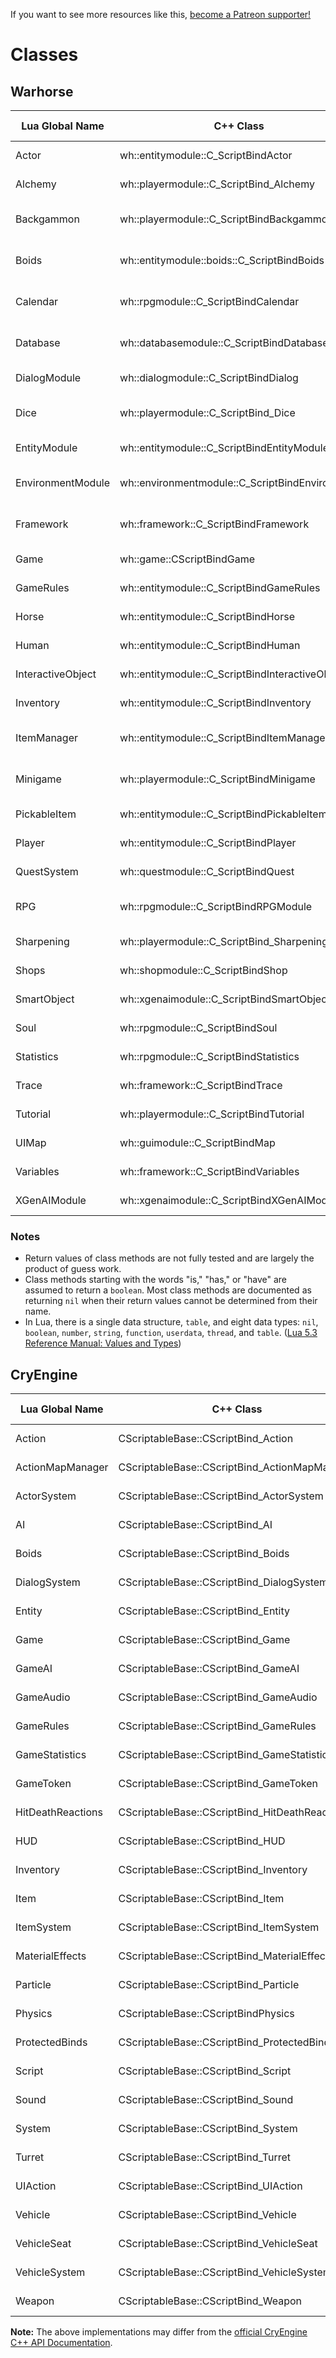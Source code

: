 <!-- TITLE: Classes -->

If you want to see more resources like this, [become a Patreon supporter!](https://www.patreon.com/fireundubh) 
# Classes
## Warhorse

Lua Global Name | C++ Class | Function Reference
--- | --- | ---
Actor | wh::entitymodule::C_ScriptBindActor | [Function Reference](classes/actor)
Alchemy | wh::playermodule::C_ScriptBind_Alchemy | [Function Reference](classes/alchemy)
Backgammon | wh::playermodule::C_ScriptBindBackgammon | [Function Reference](classes/backgammon) (completed)
Boids | wh::entitymodule::boids::C_ScriptBindBoids | [Function Reference](classes/boids) (completed)
Calendar | wh::rpgmodule::C_ScriptBindCalendar | [Function Reference](classes/calendar) (completed)
Database | wh::databasemodule::C_ScriptBindDatabase | [Function Reference](classes/database) (completed)
DialogModule | wh::dialogmodule::C_ScriptBindDialog | [Function Reference](classes/dialog)
Dice | wh::playermodule::C_ScriptBind_Dice | [Function Reference](classes/dice) (completed)
EntityModule | wh::entitymodule::C_ScriptBindEntityModule | [Function Reference](classes/entitymodule)
EnvironmentModule | wh::environmentmodule::C_ScriptBindEnvironment | [Function Reference](classes/environmentmodule) (completed)
Framework | wh::framework::C_ScriptBindFramework | [Function Reference](classes/framework) (completed)
Game | wh::game::CScriptBindGame | [Function Reference](classes/game)
GameRules | wh::entitymodule::C_ScriptBindGameRules | [Function Reference](classes/gamerules)
Horse | wh::entitymodule::C_ScriptBindHorse | [Function Reference](classes/horse)
Human | wh::entitymodule::C_ScriptBindHuman | [Function Reference](classes/human)
InteractiveObject | wh::entitymodule::C_ScriptBindInteractiveObject | [Function Reference](classes/interactiveobject)
Inventory | wh::entitymodule::C_ScriptBindInventory | [Function Reference](classes/inventory)
ItemManager | wh::entitymodule::C_ScriptBindItemManager | [Function Reference](classes/itemmanager) (completed)
Minigame | wh::playermodule::C_ScriptBindMinigame | [Function Reference](classes/minigame) (completed)
PickableItem | wh::entitymodule::C_ScriptBindPickableItem | [Function Reference](classes/pickableitem)
Player | wh::entitymodule::C_ScriptBindPlayer | [Function Reference](classes/player)
QuestSystem | wh::questmodule::C_ScriptBindQuest | [Function Reference](classes/questsystem)
RPG | wh::rpgmodule::C_ScriptBindRPGModule | [Function Reference](classes/rpg) (completed)
Sharpening | wh::playermodule::C_ScriptBind_Sharpening | [Function Reference](classes/sharpening)
Shops | wh::shopmodule::C_ScriptBindShop | [Function Reference](classes/shops)
SmartObject | wh::xgenaimodule::C_ScriptBindSmartObject | [Function Reference](classes/smartobject)
Soul | wh::rpgmodule::C_ScriptBindSoul | [Function Reference](classes/soul)
Statistics | wh::rpgmodule::C_ScriptBindStatistics | [Function Reference](classes/statistics)
Trace | wh::framework::C_ScriptBindTrace | [Function Reference](classes/trace)
Tutorial | wh::playermodule::C_ScriptBindTutorial | [Function Reference](classes/tutorial)
UIMap | wh::guimodule::C_ScriptBindMap | [Function Reference](classes/uimap)
Variables | wh::framework::C_ScriptBindVariables | [Function Reference](classes/variables)
XGenAIModule | wh::xgenaimodule::C_ScriptBindXGenAIModule | [Function Reference](classes/xgenaimodule)

### Notes

* Return values of class methods are not fully tested and are largely the product of guess work.
* Class methods starting with the words "is," "has," or "have" are assumed to return a `boolean`. Most class methods are documented as returning `nil` when their return values cannot be determined from their name.
* In Lua, there is a single data structure, `table`, and eight data types: `nil`, `boolean`, `number`, `string`, `function`, `userdata`, `thread`, and `table`. ([Lua 5.3 Reference Manual: Values and Types](https://www.lua.org/manual/5.3/manual.html#2.1))

## CryEngine

Lua Global Name | C++ Class | Function Reference
--- | --- | ---
Action | CScriptableBase::CScriptBind_Action | [Function Reference](classes/action)
ActionMapManager | CScriptableBase::CScriptBind_ActionMapManager | [Function Reference](classes/actionmapmanager)
ActorSystem | CScriptableBase::CScriptBind_ActorSystem | [Function Reference](classes/actorsystem)
AI | CScriptableBase::CScriptBind_AI | [Function Reference](classes/ai)
Boids | CScriptableBase::CScriptBind_Boids | [Function Reference](classes/boids)
DialogSystem | CScriptableBase::CScriptBind_DialogSystem | [Function Reference](classes/dialogsystem)
Entity | CScriptableBase::CScriptBind_Entity | [Function Reference](classes/entity)
Game | CScriptableBase::CScriptBind_Game | [Function Reference](classes/game)
GameAI | CScriptableBase::CScriptBind_GameAI | [Function Reference](classes/gameai)
GameAudio | CScriptableBase::CScriptBind_GameAudio | [Function Reference](classes/gameaudio)
GameRules | CScriptableBase::CScriptBind_GameRules | [Function Reference](classes/gamerules)
GameStatistics | CScriptableBase::CScriptBind_GameStatistics | [Function Reference](classes/gamestatistics)
GameToken | CScriptableBase::CScriptBind_GameToken | [Function Reference](classes/gametoken)
HitDeathReactions | CScriptableBase::CScriptBind_HitDeathReactions | [Function Reference](classes/hitdeathreactions)
HUD | CScriptableBase::CScriptBind_HUD | [Function Reference](classes/hud)
Inventory | CScriptableBase::CScriptBind_Inventory | [Function Reference](classes/inventory)
Item | CScriptableBase::CScriptBind_Item | [Function Reference](classes/item)
ItemSystem | CScriptableBase::CScriptBind_ItemSystem | [Function Reference](classes/itemsystem)
MaterialEffects | CScriptableBase::CScriptBind_MaterialEffects | [Function Reference](classes/materialeffects)
Particle | CScriptableBase::CScriptBind_Particle | [Function Reference](classes/particle)
Physics | CScriptableBase::CScriptBindPhysics | [Function Reference](classes/physics)
ProtectedBinds | CScriptableBase::CScriptBind_ProtectedBinds | [Function Reference](classes/protectedbinds)
Script | CScriptableBase::CScriptBind_Script | [Function Reference](classes/script)
Sound | CScriptableBase::CScriptBind_Sound | [Function Reference](classes/sound)
System | CScriptableBase::CScriptBind_System | [Function Reference](classes/system)
Turret | CScriptableBase::CScriptBind_Turret | [Function Reference](classes/turret)
UIAction | CScriptableBase::CScriptBind_UIAction | [Function Reference](classes/uiaction)
Vehicle | CScriptableBase::CScriptBind_Vehicle | [Function Reference](classes/vehicle)
VehicleSeat | CScriptableBase::CScriptBind_VehicleSeat | [Function Reference](classes/vehicleseat)
VehicleSystem | CScriptableBase::CScriptBind_VehicleSystem | [Function Reference](classes/vehiclesystem)
Weapon | CScriptableBase::CScriptBind_Weapon | [Function Reference](classes/weapon)

**Note:** The above implementations may differ from the [official CryEngine C++ API Documentation](http://docs.cryengine.com/display/CPPAPI/Home).
